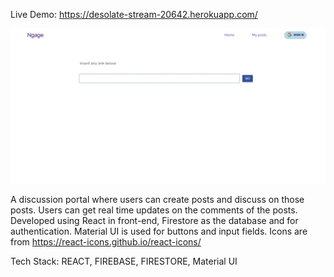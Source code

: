 Live Demo: https://desolate-stream-20642.herokuapp.com/

![Website Preview](https://github.com/harsharay/ngage/blob/master/Ngage-discussion-platform.jpeg)

A discussion portal where users can create posts and discuss on those posts. Users can get real time updates on the comments of the posts. 
Developed using React in front-end, Firestore as the database and for authentication.
Material UI is used for buttons and input fields. Icons are from https://react-icons.github.io/react-icons/

Tech Stack: REACT, FIREBASE, FIRESTORE, Material UI
